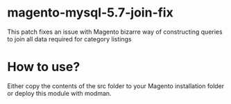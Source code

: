 # magento-mysql-5.7-join-fix
This patch fixes an issue with Magento bizarre way of constructing queries to join all data required for category listings

# How to use?
Either copy the contents of the src folder to your Magento installation folder or deploy this module with modman.

